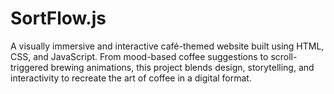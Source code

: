 # SortFlow.js
A visually immersive and interactive café-themed website built using HTML, CSS, and JavaScript. From mood-based coffee suggestions to scroll-triggered brewing animations, this project blends design, storytelling, and interactivity to recreate the art of coffee in a digital format.
